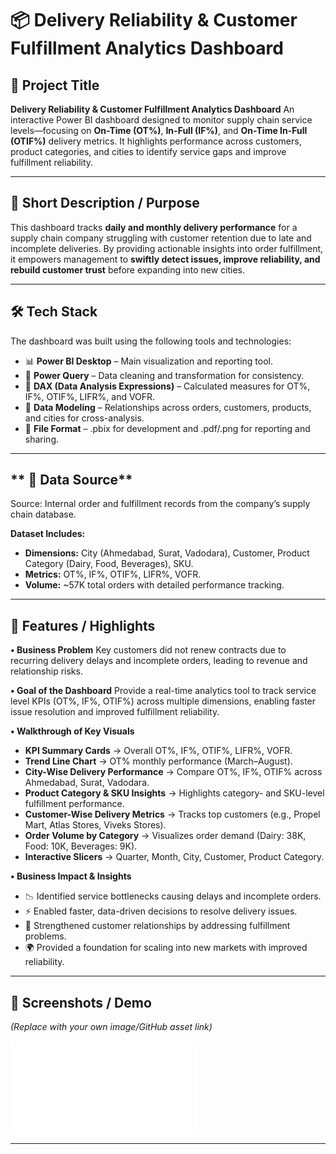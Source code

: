 
# 📦 Delivery Reliability & Customer Fulfillment Analytics Dashboard

## 📌 Project Title 

**Delivery Reliability & Customer Fulfillment Analytics Dashboard**
An interactive Power BI dashboard designed to monitor supply chain service levels—focusing on **On-Time (OT%)**, **In-Full (IF%)**, and **On-Time In-Full (OTIF%)** delivery metrics. It highlights performance across customers, product categories, and cities to identify service gaps and improve fulfillment reliability.

---

## 🎯 **Short Description / Purpose**

This dashboard tracks **daily and monthly delivery performance** for a supply chain company struggling with customer retention due to late and incomplete deliveries. By providing actionable insights into order fulfillment, it empowers management to **swiftly detect issues, improve reliability, and rebuild customer trust** before expanding into new cities.

---

## **🛠️ Tech Stack**

The dashboard was built using the following tools and technologies:

* 📊 **Power BI Desktop** – Main visualization and reporting tool.
* 📂 **Power Query** – Data cleaning and transformation for consistency.
* 🧠 **DAX (Data Analysis Expressions)** – Calculated measures for OT%, IF%, OTIF%, LIFR%, and VOFR.
* 📝 **Data Modeling** – Relationships across orders, customers, products, and cities for cross-analysis.
* 📁 **File Format** – .pbix for development and .pdf/.png for reporting and sharing.

---

## ** 📂 Data Source**

Source: Internal order and fulfillment records from the company’s supply chain database.

**Dataset Includes:**

* **Dimensions:** City (Ahmedabad, Surat, Vadodara), Customer, Product Category (Dairy, Food, Beverages), SKU.
* **Metrics:** OT%, IF%, OTIF%, LIFR%, VOFR.
* **Volume:** \~57K total orders with detailed performance tracking.

---

## 🔑 Features / Highlights

**• Business Problem**
Key customers did not renew contracts due to recurring delivery delays and incomplete orders, leading to revenue and relationship risks.

**• Goal of the Dashboard**
Provide a real-time analytics tool to track service level KPIs (OT%, IF%, OTIF%) across multiple dimensions, enabling faster issue resolution and improved fulfillment reliability.

**• Walkthrough of Key Visuals**

* **KPI Summary Cards** → Overall OT%, IF%, OTIF%, LIFR%, VOFR.
* **Trend Line Chart** → OT% monthly performance (March–August).
* **City-Wise Delivery Performance** → Compare OT%, IF%, OTIF% across Ahmedabad, Surat, Vadodara.
* **Product Category & SKU Insights** → Highlights category- and SKU-level fulfillment performance.
* **Customer-Wise Delivery Metrics** → Tracks top customers (e.g., Propel Mart, Atlas Stores, Viveks Stores).
* **Order Volume by Category** → Visualizes order demand (Dairy: 38K, Food: 10K, Beverages: 9K).
* **Interactive Slicers** → Quarter, Month, City, Customer, Product Category.

**• Business Impact & Insights**

* 📉 Identified service bottlenecks causing delays and incomplete orders.
* ⚡ Enabled faster, data-driven decisions to resolve delivery issues.
* 🤝 Strengthened customer relationships by addressing fulfillment problems.
* 🌍 Provided a foundation for scaling into new markets with improved reliability.

---

## 📸 Screenshots / Demo

*(Replace with your own image/GitHub asset link)*

![Dashboard Preview](file:///C:/Users/JUNAID%20AHAMMED/Downloads/supply%20chain%20project%20pdf.pdf)

---

